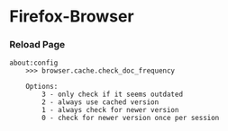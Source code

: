 Firefox-Browser
===============


### Reload Page

    about:config
        >>> browser.cache.check_doc_frequency

        Options:
            3 - only check if it seems outdated
            2 - always use cached version
            1 - always check for newer version
            0 - check for newer version once per session

